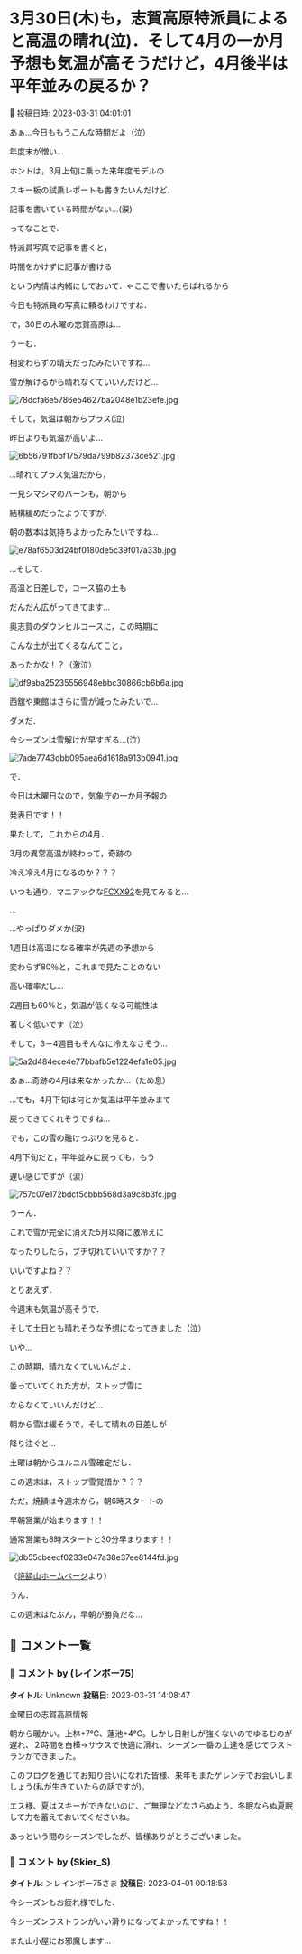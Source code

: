 # 3月30日(木)も，志賀高原特派員によると高温の晴れ(泣)．そして4月の一か月予想も気温が高そうだけど，4月後半は平年並みの戻るか？

📅 投稿日時: 2023-03-31 04:01:01

あぁ…今日ももうこんな時間だよ（泣）


年度末が憎い…





ホントは，3月上旬に乗った来年度モデルの


スキー板の試乗レポートも書きたいんだけど．


記事を書いている時間がない…(涙)





ってなことで．


特派員写真で記事を書くと，


時間をかけずに記事が書ける


という内情は内緒にしておいて．←ここで書いたらばれるから


今日も特派員の写真に頼るわけですね．





で，30日の木曜の志賀高原は…


うーむ．


相変わらずの晴天だったみたいですね…


雪が解けるから晴れなくていいんだけど…




![78dcfa6e5786e54627ba2048e1b23efe.jpg](images/78dcfa6e5786e54627ba2048e1b23efe.jpg)







そして，気温は朝からプラス(泣)


昨日よりも気温が高いよ…




![6b56791fbbf17579da799b82373ce521.jpg](images/6b56791fbbf17579da799b82373ce521.jpg)







…晴れてプラス気温だから，


一見シマシマのバーンも，朝から


結構緩めだったようですが．


朝の数本は気持ちよかったみたいですね…




![e78af6503d24bf0180de5c39f017a33b.jpg](images/e78af6503d24bf0180de5c39f017a33b.jpg)







…そして．


高温と日差しで，コース脇の土も


だんだん広がってきてます…


奥志賀のダウンヒルコースに，この時期に


こんな土が出てくるなんてこと，


あったかな！？（激泣）




![df9aba25235556948ebbc30866cb6b6a.jpg](images/df9aba25235556948ebbc30866cb6b6a.jpg)







西舘や東館はさらに雪が減ったみたいで…


ダメだ．


今シーズンは雪解けが早すぎる…(泣）




![7ade7743dbb095aea6d1618a913b0941.jpg](images/7ade7743dbb095aea6d1618a913b0941.jpg)







で．


今日は木曜日なので，気象庁の一か月予報の


発表日です！！


果たして，これからの4月．


3月の異常高温が終わって，奇跡の


冷え冷え4月になるのか？？？





いつも通り，マニアックな[FCXX92](https://www.sunny-spot.net/chart/FCXX92.pdf)を見てみると…


…


…やっぱりダメか(涙)


1週目は高温になる確率が先週の予想から


変わらず80％と，これまで見たことのない


高い確率だし…


2週目も60%と，気温が低くなる可能性は


著しく低いです（泣）


そして，3－4週目もそんなに冷えなさそう…




![5a2d484ece4e77bbafb5e1224efa1e05.jpg](images/5a2d484ece4e77bbafb5e1224efa1e05.jpg)







あぁ…奇跡の4月は来なかったか…（ため息）





…でも，4月下旬は何とか気温は平年並みまで


戻ってきてくれそうですね…


でも，この雪の融けっぷりを見ると．


4月下旬だと，平年並みに戻っても，もう


遅い感じですが（涙）




![757c07e172bdcf5cbbb568d3a9c8b3fc.jpg](images/757c07e172bdcf5cbbb568d3a9c8b3fc.jpg)







うーん．


これで雪が完全に消えた5月以降に激冷えに


なったりしたら，ブチ切れていいですか？？


いいですよね？？





とりあえず．


今週末も気温が高そうで．


そして土日とも晴れそうな予想になってきました（泣）





いや…


この時期，晴れなくていいんだよ．


曇っていてくれた方が，ストップ雪に


ならなくていいんだけど…





朝から雪は緩そうで，そして晴れの日差しが


降り注ぐと…


土曜は朝からユルユル雪確定だし．


この週末は，ストップ雪覚悟か？？？





ただ，焼額は今週末から，朝6時スタートの


早朝営業が始まります！！


通常営業も8時スタートと30分早まります！！







![db55cbeecf0233e047a38e37ee8144fd.jpg](images/db55cbeecf0233e047a38e37ee8144fd.jpg)




（[焼額山ホームページ](https://www.princehotels.co.jp/ski/shiga/winter/)より）





うん．


この週末はたぶん，早朝が勝負だな…

## 💬 コメント一覧

### 💬 コメント by (レインボー75)
**タイトル**: Unknown
**投稿日**: 2023-03-31 14:08:47

金曜日の志賀高原情報

朝から暖かい。上林+7℃、蓮池+4℃。しかし日射しが強くないのでゆるむのが遅れ、２時間を白樺→サウスで快適に滑れ、シーズン一番の上達を感じてラストランができました。

このブログを通じてお知り合いになれた皆様、来年もまたゲレンデでお会いしましょう(私が生きていたらの話ですが)。

エス様、夏はスキーができないのに、ご無理などなさらぬよう、冬眠ならぬ夏眠して力を蓄えておいてくださいね。

あっという間のシーズンでしたが、皆様ありがとうございました。

### 💬 コメント by (Skier_S)
**タイトル**: ＞レインボー75さま
**投稿日**: 2023-04-01 00:18:58

今シーズンもお疲れ様でした．

今シーズンラストランがいい滑りになってよかったですね！！

また山小屋にお邪魔します…

